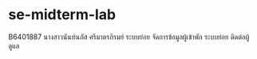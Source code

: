 # se-midterm-lab
B6401887 นางสาวนันท์นภัส ศรีมาตรภิรมย์
ระบบย่อย จัดการข้อมูลผู้เข้าพัก
ระบบย่อย ติดต่อผู้ดูแล